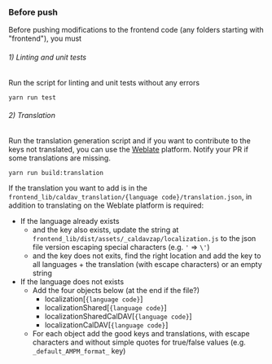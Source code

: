 ### Before push

Before pushing modifications to the frontend code (any folders starting with "frontend"), you must

###### 1) Linting and unit tests
Run the script for linting and unit tests without any errors

    yarn run test

###### 2) Translation
Run the translation generation script and if you want to contribute to the keys not translated, you can use the [Weblate](https://hosted.weblate.org/projects/tracim/) platform. Notify your PR if some translations are missing.

    yarn run build:translation

If the translation you want to add is in the `frontend_lib/caldav_translation/{language code}/translation.json`, in addition to translating on the Weblate platform is required:

  - If the language already exists
    - and the key also exists, update the string at `frontend_lib/dist/assets/_caldavzap/localization.js` to the json file version escaping special characters (e.g. `'` => `\'`)
    - and the key does not exits, find the right location and add the key to all languages + the translation (with escape characters) or an empty string
  - If the language does not exists
    - Add the four objects below (at the end if the file?)
      - localization[`{language code}`]
      - localizationShared[`{language code}`]
      - localizationSharedCalDAV[`{language code}`]
      - localizationCalDAV[`{language code}`]
    - For each object add the good keys and translations, with escape characters and without simple quotes for true/false values (e.g. `_default_AMPM_format_` key)
